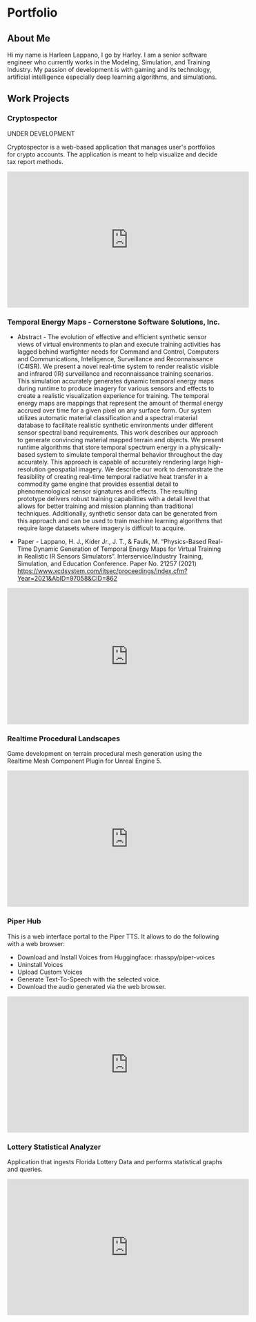 # Portfolio

## About Me
Hi my name is Harleen Lappano, I go by Harley. I am a senior software engineer who currently works in the Modeling, Simulation, and Training Industry. My passion of development is with gaming and its technology, artificial intelligence especially deep learning algorithms, and simulations.

## Work Projects

### Cryptospector
UNDER DEVELOPMENT

Cryptospector is a web-based application that manages user's portfolios for crypto accounts. The application is meant to help visualize and decide tax report methods.

<iframe width="560" height="315" src="https://www.youtube.com/embed/OWs35_nhlsc?si=KXzGmg8jk7d7QmWi" title="YouTube video player" frameborder="0" allow="accelerometer; autoplay; clipboard-write; encrypted-media; gyroscope; picture-in-picture; web-share" referrerpolicy="strict-origin-when-cross-origin" allowfullscreen></iframe>


### Temporal Energy Maps - Cornerstone Software Solutions, Inc.
* Abstract - The evolution of effective and efficient synthetic sensor views of virtual environments to plan and execute training activities has lagged behind warfighter needs for Command and Control, Computers and Communications, Intelligence, Surveillance and Reconnaissance (C4ISR). We present a novel real-time system to render realistic visible and infrared (IR) surveillance and reconnaissance training scenarios. This simulation accurately generates dynamic temporal energy maps during runtime to produce imagery for various sensors and effects to create a realistic visualization experience for training. The temporal energy maps are mappings that represent the amount of thermal energy accrued over time for a given pixel on any surface form. Our system utilizes automatic material classification and a spectral material database to facilitate realistic synthetic environments under different sensor spectral band requirements. This work describes our approach to generate convincing material mapped terrain and objects. We present runtime algorithms that store temporal spectrum energy in a physically-based system to simulate temporal thermal behavior throughout the day accurately. This approach is capable of accurately rendering large high- resolution geospatial imagery. We describe our work to demonstrate the feasibility of creating real-time temporal radiative heat transfer in a commodity game engine that provides essential detail to phenomenological sensor signatures and effects. The resulting prototype delivers robust training capabilities with a detail level that allows for better training and mission planning than traditional techniques. Additionally, synthetic sensor data can be generated from this approach and can be used to train machine learning algorithms that require large datasets where imagery is difficult to acquire.

* Paper - Lappano, H. J., Kider Jr., J. T., & Faulk, M. “Physics-Based Real-Time Dynamic Generation of Temporal Energy Maps for Virtual
Training in Realistic IR Sensors Simulators”. Interservice/Industry Training, Simulation, and Education Conference. Paper No.
21257 (2021) https://www.xcdsystem.com/iitsec/proceedings/index.cfm?Year=2021&AbID=97058&CID=862
<iframe width="560" height="315" src="https://www.youtube.com/embed/QrSjVC3n1QU?si=otkvFVSizLApCC4m" title="YouTube video player" frameborder="0" allow="accelerometer; autoplay; clipboard-write; encrypted-media; gyroscope; picture-in-picture; web-share" referrerpolicy="strict-origin-when-cross-origin" allowfullscreen></iframe>



### Realtime Procedural Landscapes
Game development on terrain procedural mesh generation using the Realtime Mesh Component Plugin for Unreal Engine 5.

<iframe width="560" height="315" src="https://www.youtube.com/embed/kBmnZMg5wiU?si=w9fj9Mm0iEto-xOk" title="YouTube video player" frameborder="0" allow="accelerometer; autoplay; clipboard-write; encrypted-media; gyroscope; picture-in-picture; web-share" referrerpolicy="strict-origin-when-cross-origin" allowfullscreen></iframe>

### Piper Hub
This is a web interface portal to the Piper TTS. It allows to do the following with a web browser:

* Download and Install Voices from Huggingface: rhasspy/piper-voices
* Uninstall Voices
* Upload Custom Voices
* Generate Text-To-Speech with the selected voice.
* Download the audio generated via the web browser.
<iframe width="560" height="315" src="https://www.youtube.com/embed/-qRk5y2_1n4?si=E9Pqp2wmzXW4ifH-" title="YouTube video player" frameborder="0" allow="accelerometer; autoplay; clipboard-write; encrypted-media; gyroscope; picture-in-picture; web-share" referrerpolicy="strict-origin-when-cross-origin" allowfullscreen></iframe>

### Lottery Statistical Analyzer
Application that ingests Florida Lottery Data and performs statistical graphs and queries.

<iframe width="560" height="315" src="https://www.youtube.com/embed/WwgA5lwXZTs?si=PwjGaig2rnXI9vkg" title="YouTube video player" frameborder="0" allow="accelerometer; autoplay; clipboard-write; encrypted-media; gyroscope; picture-in-picture; web-share" referrerpolicy="strict-origin-when-cross-origin" allowfullscreen></iframe>
